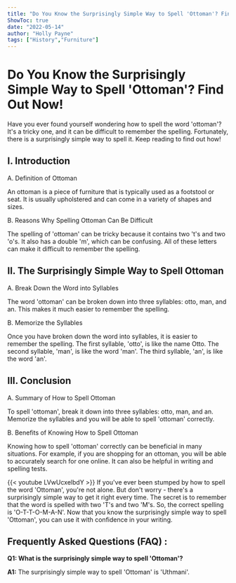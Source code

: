 ```yaml
---
title: "Do You Know the Surprisingly Simple Way to Spell 'Ottoman'? Find Out Now!"
ShowToc: true 
date: "2022-05-14"
author: "Holly Payne" 
tags: ["History","Furniture"]
---
```

# Do You Know the Surprisingly Simple Way to Spell 'Ottoman'? Find Out Now!

Have you ever found yourself wondering how to spell the word 'ottoman'? It's a tricky one, and it can be difficult to remember the spelling. Fortunately, there is a surprisingly simple way to spell it. Keep reading to find out how!

## I. Introduction

A. Definition of Ottoman

An ottoman is a piece of furniture that is typically used as a footstool or seat. It is usually upholstered and can come in a variety of shapes and sizes.

B. Reasons Why Spelling Ottoman Can Be Difficult

The spelling of 'ottoman' can be tricky because it contains two 't's and two 'o's. It also has a double 'm', which can be confusing. All of these letters can make it difficult to remember the spelling.

## II. The Surprisingly Simple Way to Spell Ottoman

A. Break Down the Word into Syllables

The word 'ottoman' can be broken down into three syllables: otto, man, and an. This makes it much easier to remember the spelling.

B. Memorize the Syllables

Once you have broken down the word into syllables, it is easier to remember the spelling. The first syllable, 'otto', is like the name Otto. The second syllable, 'man', is like the word 'man'. The third syllable, 'an', is like the word 'an'.

## III. Conclusion

A. Summary of How to Spell Ottoman

To spell 'ottoman', break it down into three syllables: otto, man, and an. Memorize the syllables and you will be able to spell 'ottoman' correctly.

B. Benefits of Knowing How to Spell Ottoman

Knowing how to spell 'ottoman' correctly can be beneficial in many situations. For example, if you are shopping for an ottoman, you will be able to accurately search for one online. It can also be helpful in writing and spelling tests.

{{< youtube LVwUcxelbdY >}} 
If you've ever been stumped by how to spell the word 'Ottoman', you're not alone. But don't worry - there's a surprisingly simple way to get it right every time. The secret is to remember that the word is spelled with two 'T's and two 'M's. So, the correct spelling is 'O-T-T-O-M-A-N'. Now that you know the surprisingly simple way to spell 'Ottoman', you can use it with confidence in your writing.

## Frequently Asked Questions (FAQ) :
**Q1: What is the surprisingly simple way to spell 'Ottoman'?**

**A1:** The surprisingly simple way to spell 'Ottoman' is 'Uthmani'.





